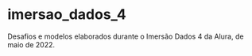 # imersao_dados_4

Desafios e modelos elaborados durante o Imersão Dados 4 da Alura, de maio de 2022.

